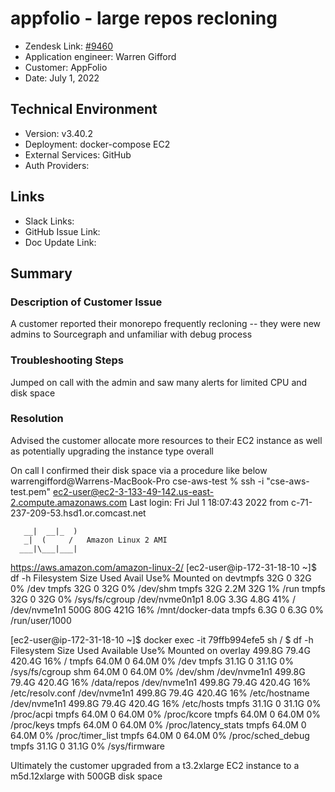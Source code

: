 
# appfolio - large repos recloning <!-- Ticket Title  Hint: include keywords to make it searchable -->

- Zendesk Link: [#9460](https://sourcegraph.zendesk.com/agent/tickets/9460)
- Application engineer: Warren Gifford
- Customer: AppFolio <!-- Redact if this contains personally identifying information -->
- Date: July 1, 2022

<!-- Data populated from integration, speak to Ben Gordon or Michael Bali if not working -->
<!-- During Internal team trial, fill missing data manually (we are waiting for all data to sync) -->

## Technical Environment
- Version: ​v3.40.2
- Deployment: docker-compose EC2
- External Services: GitHub
- Auth Providers:


## Links
<!-- Data for application engineer manual entry -->
- Slack Links:
- GitHub Issue Link:
- Doc Update Link:

## Summary
### Description of Customer Issue

A customer reported their monorepo frequently recloning -- they were new admins to Sourcegraph and unfamiliar with debug process

### Troubleshooting Steps

Jumped on call with the admin and saw many alerts for limited CPU and disk space 

### Resolution

Advised the customer allocate more resources to their EC2 instance as well as potentially upgrading the instance type overall

On call I confirmed their disk space via a procedure like below
warrengifford@Warrens-MacBook-Pro cse-aws-test % ssh -i "cse-aws-test.pem" ec2-user@ec2-3-133-49-142.us-east-2.compute.amazonaws.com
Last login: Fri Jul  1 18:07:43 2022 from c-71-237-209-53.hsd1.or.comcast.net

       __|  __|_  )
       _|  (     /   Amazon Linux 2 AMI
      ___|\___|___|

https://aws.amazon.com/amazon-linux-2/
[ec2-user@ip-172-31-18-10 ~]$ df -h
Filesystem      Size  Used Avail Use% Mounted on
devtmpfs         32G     0   32G   0% /dev
tmpfs            32G     0   32G   0% /dev/shm
tmpfs            32G  2.2M   32G   1% /run
tmpfs            32G     0   32G   0% /sys/fs/cgroup
/dev/nvme0n1p1  8.0G  3.3G  4.8G  41% /
/dev/nvme1n1    500G   80G  421G  16% /mnt/docker-data
tmpfs           6.3G     0  6.3G   0% /run/user/1000

[ec2-user@ip-172-31-18-10 ~]$ docker exec -it 79ffb994efe5 sh
/ $ df -h
Filesystem                Size      Used Available Use% Mounted on
overlay                 499.8G     79.4G    420.4G  16% /
tmpfs                    64.0M         0     64.0M   0% /dev
tmpfs                    31.1G         0     31.1G   0% /sys/fs/cgroup
shm                      64.0M         0     64.0M   0% /dev/shm
/dev/nvme1n1            499.8G     79.4G    420.4G  16% /data/repos
/dev/nvme1n1            499.8G     79.4G    420.4G  16% /etc/resolv.conf
/dev/nvme1n1            499.8G     79.4G    420.4G  16% /etc/hostname
/dev/nvme1n1            499.8G     79.4G    420.4G  16% /etc/hosts
tmpfs                    31.1G         0     31.1G   0% /proc/acpi
tmpfs                    64.0M         0     64.0M   0% /proc/kcore
tmpfs                    64.0M         0     64.0M   0% /proc/keys
tmpfs                    64.0M         0     64.0M   0% /proc/latency_stats
tmpfs                    64.0M         0     64.0M   0% /proc/timer_list
tmpfs                    64.0M         0     64.0M   0% /proc/sched_debug
tmpfs                    31.1G         0     31.1G   0% /sys/firmware


Ultimately the customer upgraded from a t3.2xlarge EC2 instance to a m5d.12xlarge with 500GB disk space



<!-- Once complete, upload a copy to https://github.com/sourcegraph/support-tools-internal/tree/main/resolved-tickets as a .md file -->
<!-- Name the file 9460.md -->
